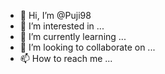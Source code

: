 - 👋 Hi, I’m @Puji98
- 👀 I’m interested in ...
- 🌱 I’m currently learning ...
- 💞️ I’m looking to collaborate on ...
- 📫 How to reach me ...

<!---
Puji98/Puji98 is a ✨ special ✨ repository because its `README.md` (this file) appears on your GitHub profile.
You can click the Preview link to take a look at your changes.
--->
